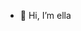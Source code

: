 - 👋 Hi, I’m ella

<!---
bukanella/bukanella is a ✨ special ✨ repository because its `README.md` (this file) appears on your GitHub profile.
You can click the Preview link to take a look at your changes.
--->
